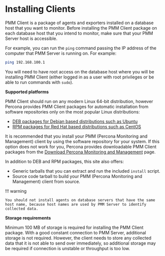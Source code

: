 # Installing Clients

PMM Client is a package of agents and exporters installed on a database host
that you want to monitor. Before installing the PMM Client package on each
database host that you intend to monitor, make sure that your PMM Server host
is accessible.

For example, you can run the `ping` command passing the IP address of the
computer that PMM Server is running on. For example:

```sh
ping 192.168.100.1
```

You will need to have root access on the database host where you will be
installing PMM Client (either logged in as a user with root privileges or be
able to run commands with `sudo`).

**Supported platforms**

PMM Client should run on any modern Linux 64-bit distribution, however
Percona provides PMM Client packages for automatic installation from
software repositories only on the most popular Linux distributions:

* [DEB packages for Debian based distributions such as Ubuntu](client-install-apt.md)
* [RPM packages for Red Hat based distributions such as CentOS](client-install-yum.md)

It is recommended that you install your PMM (Percona Monitoring and Management) client by using the
software repository for your system. If this option does not work for you,
Percona provides downloadable PMM Client packages
from the [Download Percona Monitoring and Management](https://www.percona.com/downloads/pmm-client) page.

In addition to DEB and RPM packages, this site also offers:

* Generic tarballs that you can extract and run the included `install` script.
* Source code tarball to build your PMM (Percona Monitoring and Management) client from source.

!!! warning

    You should not install agents on database servers that have the same host name, because host names are used by PMM Server to identify collected data.

**Storage requirements**

Minimum 100 MB of storage is required for installing the PMM Client package. With a good constant connection to PMM Server, additional storage is not required. However, the client needs to store any collected data that it is not able to send over immediately, so additional storage may be required if connection is unstable or throughput is too low.
